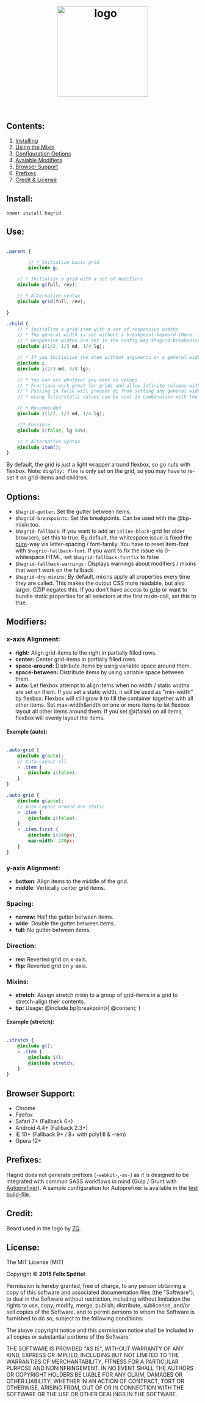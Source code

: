 
<h1 align="center">
	<br>
	<img width="237" src="http://felics.me/hagrid/hagrid_logo_small.png" alt="logo">
	<br>
	<br>
</h1>

## Contents:

 1. [Installing](https://github.com/felics/hagrid#install)
 2. [Using the Mixin](https://github.com/felics/hagrid#use)
 3. [Configuration Options](https://github.com/felics/hagrid#options)
 4. [Avaiable Modifiers](https://github.com/felics/hagrid#modifiers)
 5. [Browser Support](https://github.com/felics/hagrid#browser-support)
 6. [Prefixes](https://github.com/felics/hagrid#prefixes)
 7. [Credit & License](https://github.com/felics/hagrid#credit)

## Install:

```
bower install hagrid
```

## Use:

```scss

.parent {

		// * Initialize basic grid
		@include g;

    // * Initialize a grid with a set of modifiers
    @include g(full, rev);

    // * Alternative syntax
    @include grid(full, rev);

}

.child {
    // * Initialize a grid-item with a set of responsive widths
    // * The general width is set without a breakpoint-keyword (Here: 1/2)
    // * Responsive widths are set in the config-map $hagrid-breakpoints
    @include i(1/2, 1/3 md, 1/4 lg);

    // * If you initialize the item without arguments or a general width, it defaults to 100% (mobile first)
    @include i;
    @include i(2/3 md, 3/4 lg);

    // * You can use whatever you want as values.
    // * Fractions work great for grids and allow infinite columns without doing math.
    // * Passing in false will prevent @i from setting any general width (Responsive widths are false by default)
    // * using false/static values can be cool in combination with the "auto"-modifier

    // * Recommended
    @include i(1/2, 1/3 md, 1/4 lg);

    //* Possible
    @include i(false, lg 50%);

    // * Alternative syntax
    @include item();
}

```

By default, the grid is just a light wrapper around flexbox, so go nuts with flexbox. Note: `display: flex` is only set on the grid, so you may have to re-set it on grid-items and children.

## Options:
 - `$hagrid-gutter`: Set the gutter between items.
 - `$hagrid-breakpoints`: Set the breakpoints. Can be used with the @bp-mixin too.
 - `$hagrid-fallback`: If you want to add an `inline-block`-grid for older browsers, set this to true. By default, the whitespace issue is fixed the [pure](http://purecss.io)-way via letter-spacing / font-family. You have to reset item-font with `$hagrid-fallback-font`. If you want to fix the issue via 0-whitespace HTML, set `$hagrid-fallback-fontfix` to false
 - `$hagrid-fallback-warnings:` Displays warnings about modifiers / mixins that won't work on the fallback
 - `$hagrid-dry-mixins`: By default, mixins apply all properties every time they are called. This makes the output CSS more readable, but also larger. GZIP negates this. If you don't have access to gzip or want to bundle static properties for all selectors at the first mixin-call, set this to true.

## Modifiers:

### x-axis Alignment:

 - **right:** Align grid-items to the right in partially filled rows.
 - **center:** Center grid-items in partially filled rows.
 - **space-around:** Distribute items by using variable space around them.
 - **space-between:** Distribute items by using variable space between them.
 - **auto:** Let flexbox attempt to align items when no width / static widths are set on them. If you set a static width, it will be used as "min-width" by flexbox. Flexbox will still grow it to fill the container together with all other items. Set max-width&width on one or more items to let flexbox layout all other items around them. If you set @i(false) on all items, flexbox will evenly layout the items.

 #### Example (auto):

```scss

.auto-grid {
    @include g(auto);
    // Auto-Layout all
    > .item {
        @include i(false);
    }
}

.auto-grid {
    @include g(auto);
    // Auto-Layout around one static
    > .item {
        @include i(false);
    }
    > .item.first {
        @include i(240px);
        max-width: 240px;
    }
}

```

### y-axis Alignment:

 - **bottom**: Align items to the middle of the grid.
 - **middle**: Vertically center grid items.

### Spacing:

 - **narrow:** Half the gutter between items.
 - **wide:** Double the gutter between items.
 - **full:** No gutter between items.

### Direction:

 - **rev:**  Reverted grid on x-axis.
 - **flip:** Reverted grid on y-axis.

### Mixins:

 - **stretch:** Assign stretch mixin to a group of grid-items in a grid to stretch-align their contents.
 - **bp:** Usage: @include bp(breakpoint){ @content; }

#### Example (stretch):

```scss

.stretch {
    @include g();
    > .item {
        @include i();
        @include stretch;
    }
}

```
## Browser Support:

 - Chrome
 - Firefox
 - Safari 7+ (Fallback 6+)
 - Android 4.4+ (Fallback 2.3+)
 - IE 10+ (Fallback 9+ / 8+ with polyfill & -rem)
 - Opera 12+

## Prefixes:

Hagrid does not generate prefixes (`-webkit-`,`-ms-`)
 as it is designed to be integrated with common SASS workflows in mind (Gulp / Grunt with [Autoprefixer](https://github.com/postcss/autoprefixer)). A sample configuration for Autoprefixer is available in the [test build-file](https://github.com/felics/hagrid/blob/master/gulpfile.js#L22-L23).

## Credit:

Beard used in the logo by [ZQ](http://www.designbolts.com/2013/02/24/free-vector-hipster-stock-mustache-beard-rayban-glasses/).

## License:

The MIT License (MIT)

Copyright © **2015 Felix Spöttel**

Permission is hereby granted, free of charge, to any person obtaining a copy
of this software and associated documentation files (the "Software"), to deal
in the Software without restriction, including without limitation the rights
to use, copy, modify, merge, publish, distribute, sublicense, and/or sell
copies of the Software, and to permit persons to whom the Software is
furnished to do so, subject to the following conditions:

The above copyright notice and this permission notice shall be included in all
copies or substantial portions of the Software.

THE SOFTWARE IS PROVIDED "AS IS", WITHOUT WARRANTY OF ANY KIND, EXPRESS OR
IMPLIED, INCLUDING BUT NOT LIMITED TO THE WARRANTIES OF MERCHANTABILITY,
FITNESS FOR A PARTICULAR PURPOSE AND NONINFRINGEMENT. IN NO EVENT SHALL THE
AUTHORS OR COPYRIGHT HOLDERS BE LIABLE FOR ANY CLAIM, DAMAGES OR OTHER
LIABILITY, WHETHER IN AN ACTION OF CONTRACT, TORT OR OTHERWISE, ARISING FROM,
OUT OF OR IN CONNECTION WITH THE SOFTWARE OR THE USE OR OTHER DEALINGS IN THE
SOFTWARE.
